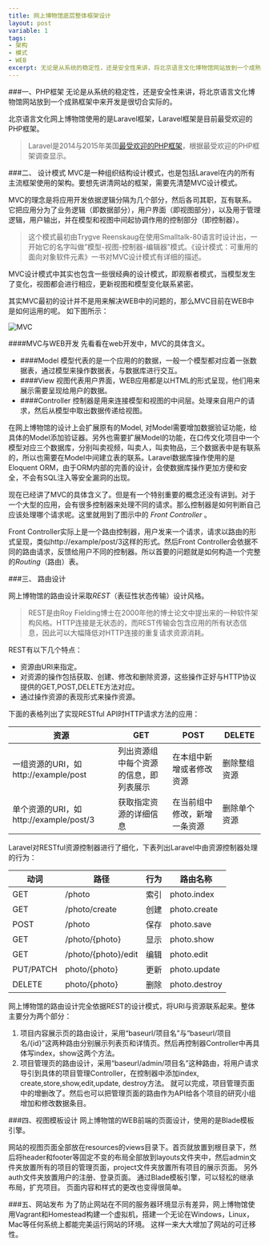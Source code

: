 ```yaml
---
title: 网上博物馆底层整体框架设计
layout: post
variable: 1
tags: 
- 架构
- 模式
- WEB
excerpt: 无论是从系统的稳定性，还是安全性来讲，将北京语言文化博物馆网站放到一个成熟框架中来开发是很切合实际的。北京语言文化网上博物馆使用的是Laravel框架，Laravel框架是目前最受欢迎的PHP框架......
---
```




###一、PHP框架
无论是从系统的稳定性，还是安全性来讲，将北京语言文化博物馆网站放到一个成熟框架中来开发是很切合实际的。
 
北京语言文化网上博物馆使用的是Laravel框架，Laravel框架是目前最受欢迎的PHP框架。
 > Laravel是2014与2015年美国[最受欢迎的PHP框架](http://www.sitepoint.com/best-php-frameworks-2014/ "title")，根据最受欢迎的PHP框架调查显示。
 
###二、 设计模式
MVC是一种组织结构设计模式，也是包括Laravel在内的所有主流框架使用的架构。要想先讲清网站的框架，需要先清楚MVC设计模式。
  
MVC的理念是将应用开发依据逻辑分隔为几个部分，然后各司其职，互有联系。它把应用分为了业务逻辑（即数据部分），用户界面（即视图部分），以及用于管理逻辑，用户输出，并在模型和视图中间起协调作用的控制部分（即控制器）。
>这个模式最初由Trygve Reenskaug在使用Smalltalk-80语言时设计出，一开始它的名字叫做”模型-视图-控制器-编辑器”模式。《设计模式：可重用的面向对象软件元素》一书对MVC设计模式有详细的描述。
  
MVC设计模式中其实也包含一些很经典的设计模式，即观察者模式，当模型发生了变化，视图都会进行相应，更新视图和模型变化联系紧密。
  
  其实MVC最初的设计并不是用来解决WEB中的问题的，那么MVC目前在WEB中是如何运用的呢。
  如下图所示：
  
  ![MVC](http://htmljs.b0.upaiyun.com/uploads/1409725591244-webmvcflow_bacic.png "MVC图示")
  
  
####MVC与WEB开发
先看看在web开发中，MVC的具体含义。
  
* ####Model
	模型代表的是一个应用的的数据，一般一个模型都对应着一张数据表，通过模型来操作数据表，与数据库进行交互。
* ####View
	视图代表用户界面，WEB应用都是以HTML的形式呈现，他们用来展示需要呈现给用户的数据。
* ####Controller
	控制器是用来连接模型和视图的中间层。处理来自用户的请求，然后从模型中取出数据传递给视图。



在网上博物馆的设计上会扩展原有的Model, 对Model需要增加数据验证功能，给具体的Model添加验证器。另外也需要扩展Model的功能，在口传文化项目中一个模型对应三个数据库，分别叫卖视频，叫卖人，叫卖物品，三个数据表中是有联系的，所以也需要在Model中间建立表的联系。Laravel数据库操作使用的是Eloquent ORM，由于ORM内部的完善的设计，会使数据库操作更加方便和安全，不会有SQL注入等安全漏洞的出现。

现在已经讲了MVC的具体含义了。但是有一个特别重要的概念还没有讲到。对于一个大型的应用，会有很多控制器来处理不同的请求。那么控制器是如何判断自己应该处理哪个请求呢。这里就用到了图示中的 *Front Controller* 。

Front Controller实际上是一个路由控制器，用户发来一个请求，请求以路由的形式呈现，类似http://example/post/3这样的形式。然后Front Controller会依据不同的路由请求，反馈给用户不同的控制器。所以首要的问题就是如何构造一个完整的*Routing*（路由）表。

###三、 路由设计

网上博物馆的路由设计采取*REST*（表征性状态传输）设计风格。

>REST是由Roy Fielding博士在2000年他的博士论文中提出来的一种软件架构风格。HTTP连接是无状态的，而REST传输会包含应用的所有状态信息，因此可以大幅降低对HTTP连接的重复请求资源消耗。

REST有以下几个特点：

* 资源由URI来指定。
* 对资源的操作包括获取、创建、修改和删除资源，这些操作正好与HTTP协议提供的GET,POST,DELETE方法对应。
* 通过操作资源的表现形式来操作资源。

下面的表格列出了实现RESTful API时HTTP请求方法的应用：

| 资源 | GET | POST | DELETE |
| ----|----|----|----
| 一组资源的URI，如http://example/post | 列出资源组中每个资源的信息，即列表展示 | 在本组中新增或者修改资源 | 删除整组资源 |
| 单个资源的URI，如http://example/post/3 | 获取指定资源的详细信息 | 在当前组中修改，新增一条资源 | 删除单个资源 |

Laravel对RESTful资源控制器进行了细化，下表列出Laravel中由资源控制器处理的行为：

| 动词 | 路径 | 行为 | 路由名称 |
| ---|---|---|--- |
| GET| /photo | 索引 | photo.index |
| GET| /photo/create | 创建 | photo.create |
| POST| /photo | 保存 | photo.save| 
| GET | /photo/{photo} | 显示 | photo.show |
| GET | /photo/{photo}/edit | 编辑 | photo.edit |
| PUT/PATCH | photo/{photo} |更新 | photo.update |
| DELETE | photo/{photo} |删除 | photo.destroy |


网上博物馆的路由设计完全依据REST的设计模式，将URI与资源联系起来。整体主要分为两个部分：

1. 项目内容展示页的路由设计，采用“baseurl/项目名”与“baseurl/项目名/{id}”这两种路由分别展示列表页和详情页。然后再控制器Controller中再具体写index，show这两个方法。
2.  项目管理页的路由设计，采用“baseurl/admin/项目名”这种路由，将用户请求导引到具体的项目管理Controller，在控制器中添加index, create,store,show,edit,update, destroy方法。 就可以完成，项目管理页面中的增删改了。然后也可以把管理页面的路由作为API给各个项目的研究小组增加和修改数据条目。

###四、视图模板设计
网上博物馆的WEB前端的页面设计，使用的是Blade模板引擎。

网站的视图页面全部放在resources的views目录下。首页就放置到根目录下，然后将header和footer等固定不变的布局全部放到layouts文件夹中，然后admin文件夹放置所有的项目的管理页面，project文件夹放置所有项目的展示页面。 另外auth文件夹放置用户的注册、登录页面。 通过Blade模板引擎，可以轻松的继承布局，扩充项目。 页面内容和样式的更改也变得很简单。

###五、网站发布 
为了防止网站在不同的服务器环境显示有差异，网上博物馆使用Vagrant和Homestead构建一个虚拟机，搭建一个无论在Windows，Linux，Mac等任何系统上都能完美运行网站的环境。 这样一来大大增加了网站的可迁移性。





 













 












